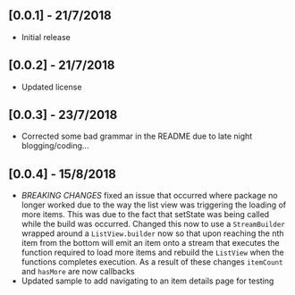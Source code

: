 ## [0.0.1] - 21/7/2018

* Initial release

## [0.0.2] - 21/7/2018

* Updated license

## [0.0.3] - 23/7/2018

* Corrected some bad grammar in the README due to late night blogging/coding...

## [0.0.4] - 15/8/2018

* *BREAKING CHANGES* fixed an issue that occurred where package no longer worked due to the way the list view was triggering the loading of more items. This was due to the fact that setState was being called while the build was occurred. Changed this now to use a `StreamBuilder` wrapped around a `ListView.builder` now so that upon reaching the nth item from the bottom will emit an item onto a stream that executes the function required to load more items and rebuild the `ListView` when the functions completes execution. As a result of these changes `itemCount` and `hasMore` are now callbacks
* Updated sample to add navigating to an item details page for testing